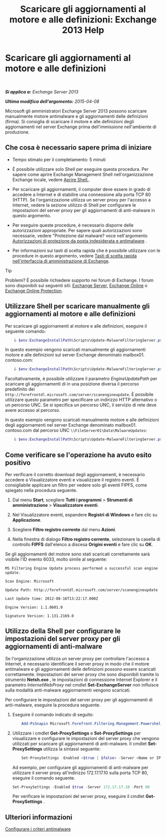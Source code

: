 ﻿---
title: 'Scaricare gli aggiornamenti al motore e alle definizioni: Exchange 2013 Help'
TOCTitle: Scaricare gli aggiornamenti al motore e alle definizioni
ms:assetid: 8f2ca383-e463-4df0-aa5d-29afe2f81aaf
ms:mtpsurl: https://technet.microsoft.com/it-it/library/JJ657471(v=EXCHG.150)
ms:contentKeyID: 50481162
ms.date: 05/22/2018
mtps_version: v=EXCHG.150
ms.translationtype: MT
---

# Scaricare gli aggiornamenti al motore e alle definizioni

 

_**Si applica a:** Exchange Server 2013_

_**Ultima modifica dell'argomento:** 2015-04-08_

Microsoft gli amministratori Exchange Server 2013 possono scaricare manualmente motore antimalware e gli aggiornamenti delle definizioni (firma). Si consiglia di scaricare il motore e alle definizioni degli aggiornamenti nel server Exchange prima dell'immissione nell'ambiente di produzione.

## Che cosa è necessario sapere prima di iniziare

  - Tempo stimato per il completamento: 5 minuti

  - È possibile utilizzare solo Shell per eseguire questa procedura. Per sapere come aprire Exchange Management Shell nell'organizzazione Exchange locale, vedere [Aprire Shell.](https://technet.microsoft.com/it-it/library/dd638134\(v=exchg.150\)).

  - Per scaricare gli aggiornamenti, il computer deve essere in grado di accedere a Internet e di stabilire una connessione alla porta TCP 80 (HTTP). Se l'organizzazione utilizza un server proxy per l'accesso a Internet, vedere la sezione utilizzo di Shell per configurare le impostazioni del server proxy per gli aggiornamenti di anti-malware in questo argomento.

  - Per eseguire queste procedure, è necessario disporre delle autorizzazioni appropriate. Per sapere quali autorizzazioni sono necessarie, vedere "Protezione dal malware? voce nell'argomento [Autorizzazioni di protezione da posta indesiderata e antimalware](anti-spam-and-anti-malware-permissions-exchange-2013-help.md) .

  - Per informazioni sui tasti di scelta rapida che è possibile utilizzare con le procedure in questo argomento, vedere [Tasti di scelta rapida nell'interfaccia di amministrazione di Exchange](keyboard-shortcuts-in-the-exchange-admin-center-exchange-online-protection-help.md).


> [!TIP]
> Problemi? È possibile richiedere supporto nei forum di Exchange. I forum sono disponibili sui seguenti siti: <A href="https://go.microsoft.com/fwlink/p/?linkid=60612">Exchange Server</A>, <A href="https://go.microsoft.com/fwlink/p/?linkid=267542">Exchange Online</A> o <A href="https://go.microsoft.com/fwlink/p/?linkid=285351">Exchange Online Protection</A>.



## Utilizzare Shell per scaricare manualmente gli aggiornamenti al motore e alle definizioni

Per scaricare gli aggiornamenti al motore e alle definizioni, eseguire il seguente comando:
```powershell
    & $env:ExchangeInstallPath\Scripts\Update-MalwareFilteringServer.ps1 -Identity <FQDN of server>
```

In questo esempio vengono scaricati manualmente gli aggiornamenti motore e alle definizioni sul server Exchange denominato mailbox01. contoso.com:
```powershell
    & $env:ExchangeInstallPath\Scripts\Update-MalwareFilteringServer.ps1 -Identity mailbox01.contoso.com
```

Facoltativamente, è possibile utilizzare il parametro *EngineUpdatePath* per scaricare gli aggiornamenti di in una posizione diversa il percorso predefinito dei `http://forefrontdl.microsoft.com/server/scanengineupdate`. È possibile utilizzare questo parametro per specificare un indirizzo HTTP alternativo o un percorso UNC. Se si specifica un percorso UNC, il servizio di rete deve avere accesso al percorso.

In questo esempio vengono scaricati manualmente motore e alle definizioni degli aggiornamenti nel server Exchange denominato mailbox01. contoso.com dal percorso UNC `\\FileServer01\Data\MalwareUpdates`:
```powershell
    & $env:ExchangeInstallPath\Scripts\Update-MalwareFilteringServer.ps1 -Identity mailbox01.contoso.com -EngineUpdatePath \\FileServer01\Data\MalwareUpdates
```

## Come verificare se l'operazione ha avuto esito positivo

Per verificare il corretto download degli aggiornamenti, è necessario accedere a Visualizzatore eventi e visualizzare il registro eventi. È consigliabile applicare un filtro per vedere solo gli eventi FIPFS, come spiegato nella procedura seguente.

1.  Dal menu **Start**, scegliere **Tutti i programmi** \> **Strumenti di amministrazione** \> **Visualizzatore eventi**.

2.  Nel Visualizzatore eventi, espandere **Registri di Windows** e fare clic su **Applicazione**.

3.  Scegliere **Filtro registro corrente** dal menu **Azioni**.

4.  Nella finestra di dialogo **Filtro registro corrente**, selezionare la casella di controllo **FIPFS** dall'elenco a discesa **Origini eventi** e fare clic su **OK**.

Se gli aggiornamenti del motore sono stati scaricati correttamente sarà visibile l'ID evento 6033, molto simile al seguente:

`MS Filtering Engine Update process performed a successful scan engine update.`

`Scan Engine: Microsoft`

`Update Path: http://forefrontdl.microsoft.com/server/scanengineupdate`

`Last Update time: ‎2012‎-‎08‎-‎16T13:22:17.000Z`

`Engine Version: 1.1.8601.0`

`Signature Version: 1.131.2169.0`

## Utilizzo della Shell per configurare le impostazioni del server proxy per gli aggiornamenti di anti-malware

Se l'organizzazione utilizza un server proxy per controllare l'accesso a Internet, è necessario identificare il server proxy in modo che il motore antimalware e gli aggiornamenti delle definizioni possono essere scaricati correttamente. Impostazioni del server proxy che sono disponibili tramite lo strumento **Netsh.exe** , le impostazioni di connessione Internet Explorer e il parametro *InternetWebProxy* nel cmdlet **Set-ExchangeServer** non influisce sulla modalità anti-malware aggiornamenti vengono scaricati.

Per configurare le impostazioni del server proxy per gli aggiornamenti di anti-malware, eseguire la procedura seguente.

1.  Eseguire il comando indicato di seguito:
    
    ```powershell
        Add-PsSnapin Microsoft.Forefront.Filtering.Management.Powershell
    ```

2.  Utilizzare i cmdlet **Get-ProxySettings** e **Set-ProxySettings** per visualizzare e configurare le impostazioni del server proxy che vengono utilizzati per scaricare gli aggiornamenti di anti-malware. Il cmdlet **Set-ProxySettings** utilizza la sintassi seguente:
    ```powershell
        Set-ProxySettings -Enabled <$true | $false> -Server <Name or IP address of proxy server> -Port <TCP port of proxy server>
    ```
    Ad esempio, per configurare gli aggiornamenti di anti-malware per utilizzare il server proxy all'indirizzo 172.17.17.10 sulla porta TCP 80, eseguire il comando seguente.
    
    ```powershell
    Set-ProxySettings -Enabled $true -Server 172.17.17.10 -Port 80
    ```
    
    Per verificare le impostazioni del server proxy, eseguire il cmdlet **Get-ProxySettings** .

## Ulteriori informazioni

[Configurare i criteri antimalware](configure-anti-malware-policies-exchange-2013-help.md)

